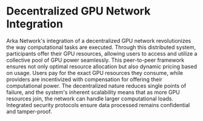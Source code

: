 # Decentralized GPU Network Integration

Arka Network's integration of a decentralized GPU network revolutionizes the way computational tasks are executed. Through this distributed system, participants offer their GPU resources, allowing users to access and utilize a collective pool of GPU power seamlessly. This peer-to-peer framework ensures not only optimal resource allocation but also dynamic pricing based on usage. Users pay for the exact GPU resources they consume, while providers are incentivized with compensation for offering their computational power. The decentralized nature reduces single points of failure, and the system's inherent scalability means that as more GPU resources join, the network can handle larger computational loads. Integrated security protocols ensure data processed remains confidential and tamper-proof.
